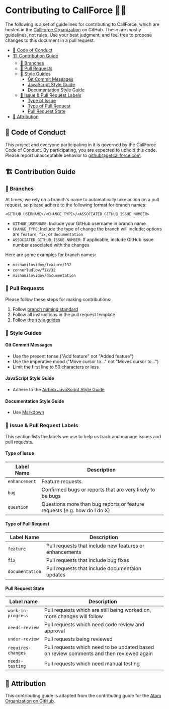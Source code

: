 
<!-- omit in toc -->
# Contributing to CallForce 👷‍♀️

The following is a set of guidelines for contributing to CallForce, which are hosted in the [CallForce Organization][1] on GitHub. These are mostly guidelines, not rules. Use your best judgment, and feel free to propose changes to this document in a pull request.

- [📜 Code of Conduct](#-code-of-conduct)
- [🏗 Contribution Guide](#-contribution-guide)
  - [🌳 Branches](#-branches)
  - [💪 Pull Requests](#-pull-requests)
  - [🎨 Style Guides](#-style-guides)
    - [Git Commit Messages](#git-commit-messages)
    - [JavaScript Style Guide](#javascript-style-guide)
    - [Documentation Style Guide](#documentation-style-guide)
  - [📑 Issue & Pull Request Labels](#-issue--pull-request-labels)
    - [Type of Issue](#type-of-issue)
    - [Type of Pull Request](#type-of-pull-request)
    - [Pull Request State](#pull-request-state)
- [🙌 Attribution](#-attribution)


## 📜 Code of Conduct 

This project and everyone participating in it is governed by the CallForce Code of Conduct. By participating, you are expected to uphold this code. Please report unacceptable behavior to [github@getcallforce.com][2].


## 🏗 Contribution Guide 

### 🌳 Branches

At times, we rely on a branch's name to automatically take action on a pull request, so please adhere to the following format for branch names:

`<GITHUB_USERNAME>/<CHANGE_TYPE>/<ASSOCIATED_GITHUB_ISSUE_NUMBER>`

* `GITHUB_USERNAME`: Include your GitHub username in branch name
* `CHANGE_TYPE`: Include the type of change the branch will include; options are `feature`, `fix`, or `documentation`
* `ASSOCIATED_GITHUB_ISSUE_NUMBER`: If applicable, include GitHub issue number associated with the changes

Here are some examples for branch names:

* `mishamilovidov/feature/132`
* `connerludlow/fix/32`
* `mishamilovidov/documentation`

### 💪 Pull Requests

Please follow these steps for making contributions:

1. Follow [branch naming standard](#-branches)
2. Follow all instructions in the pull request template
3. Follow the [style guides](#-style-guides)

### 🎨 Style Guides 

#### Git Commit Messages

* Use the present tense ("Add feature" not "Added feature")
* Use the imperative mood ("Move cursor to..." not "Moves cursor to...")
* Limit the first line to 50 characters or less

#### JavaScript Style Guide

* Adhere to the [Airbnb JavaScript Style Guide][3]

#### Documentation Style Guide

* Use [Markdown][4]


### 📑 Issue & Pull Request Labels 

This section lists the labels we use to help us track and manage issues and pull requests.

#### Type of Issue

|Label Name|Description|
|----------|-----------|
| `enhancement` | Feature requests |
| `bug` | Confirmed bugs or reports that are very likely to be bugs |
| `question` | Questions more than bug reports or feature requests (e.g. how do I do X) |

#### Type of Pull Request

|Label Name|Description|
|----------|-----------|
| `feature` | Pull requests that include new features or enhancements |
| `fix` | Pull requests that include bug fixes |
| `documentation` | Pull requests that include documentaion updates |

#### Pull Request State
| Label name | Description
| --- | --- |
| `work-in-progress`  | Pull requests which are still being worked on, more changes will follow |
| `needs-review` | Pull requests which need code review and approval |
| `under-review` | Pull requests being reviewed |
| `requires-changes` | Pull requests which need to be updated based on review comments and then reviewed again |
| `needs-testing` | Pull requests which need manual testing |


## 🙌 Attribution 

This contributing guide is adapted from the contributing guide for the [Atom Organization on GitHub][5].

[1]: https://github.com/callforce 
[2]: mailto:github@getcallforce.com
[3]: https://github.com/airbnb/javascript
[4]: https://daringfireball.net/projects/markdown/
[5]: https://github.com/atom/.github/blob/master/CONTRIBUTING.md